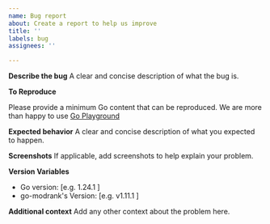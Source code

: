 ```yaml
---
name: Bug report
about: Create a report to help us improve
title: ''
labels: bug
assignees: ''

---
```


**Describe the bug**
A clear and concise description of what the bug is.

**To Reproduce**

Please provide a minimum Go content that can be reproduced.
We are more than happy to use [Go Playground](https://go.dev/play)

**Expected behavior**
A clear and concise description of what you expected to happen.

**Screenshots**
If applicable, add screenshots to help explain your problem.

**Version Variables**
 - Go version: [e.g. 1.24.1 ]
 - go-modrank's Version: [e.g. v1.11.1 ]

**Additional context**
Add any other context about the problem here.
